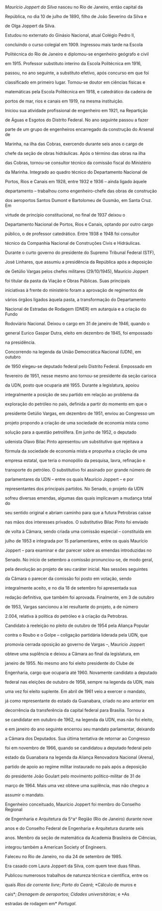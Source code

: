 

*Maurício Joppert da Silva* nasceu no Rio de Janeiro, então capital da

República, no dia 10 de julho de 1890, filho de João Severino da Silva e

de Olga Joppert da Silva.



Estudou no externato do Ginásio Nacional, atual Colégio Pedro II,

concluindo o curso colegial em 1909. Ingressou mais tarde na Escola

Politécnica do Rio de Janeiro e diplomou-se engenheiro geógrafo e civil

em 1915. Professor substituto interino da Escola Politécnica em 1916,

passou, no ano seguinte, a substituto efetivo, após concurso em que foi

classificado em primeiro lugar. Tornou-se doutor em ciências físicas e

matemáticas pela Escola Politécnica em 1918, e catedrático da cadeira de

portos de mar, rios e canais em 1919, na mesma instituição.



Iniciou sua atividade profissional de engenheiro em 1921, na Repartição

de Águas e Esgotos do Distrito Federal. No ano seguinte passou a fazer

parte de um grupo de engenheiros encarregado da construção do Arsenal de

Marinha, na ilha das Cobras, exercendo durante seis anos o cargo de

chefe da seção de obras hidráulicas. Após o término das obras na ilha

das Cobras, tornou-se consultor técnico da comissão fiscal do Ministério

da Marinha. Integrado ao quadro técnico do Departamento Nacional de

Portos, Rios e Canais em 1928, entre 1932 e 1936 – ainda ligado àquele

departamento – trabalhou como engenheiro-chefe das obras de construção

dos aeroportos Santos Dumont e Bartolomeu de Gusmão, em Santa Cruz. Em

virtude de princípio constitucional, no final de 1937 deixou o

Departamento Nacional de Portos, Rios e Canais, optando por outro cargo

público, o de professor catedrático. Entre 1938 e 1948 foi consultor

técnico da Companhia Nacional de Construções Civis e Hidráulicas.



Durante o curto governo do presidente do Supremo Tribunal Federal (STF),

José Linhares, que assumiu a presidência da República após a deposição

de Getúlio Vargas pelos chefes militares (29/10/1945), Maurício Joppert

foi titular da pasta da Viação e Obras Públicas. Suas principais

iniciativas à frente do ministério foram a aprovação de regimentos de

vários órgãos ligados àquela pasta, a transformação do Departamento

Nacional de Estradas de Rodagem (DNER) em autarquia e a criação do Fundo

Rodoviário Nacional. Deixou o cargo em 31 de janeiro de 1946, quando o

general Eurico Gaspar Dutra, eleito em dezembro de 1945, foi empossado

na presidência.



Concorrendo na legenda da União Democrática Nacional (UDN), em outubro

de 1950 elegeu-se deputado federal pelo Distrito Federal. Empossado em

fevereiro de 1951, nesse mesmo ano tornou-se presidente da seção carioca

da UDN, posto que ocuparia até 1955. Durante a legislatura, apoiou

integralmente a posição de seu partido em relação ao problema da

exploração do petróleo no país, definida a partir do momento em que o

presidente Getúlio Vargas, em dezembro de 1951, enviou ao Congresso um

projeto propondo a criação de uma sociedade de economia mista como

solução para a questão petrolífera. Em junho de 1952, o deputado

udenista Olavo Bilac Pinto apresentou um substitutivo que rejeitava a

fórmula da sociedade de economia mista e propunha a criação de uma

empresa estatal, que teria o monopólio da pesquisa, lavra, refinação e

transporte do petróleo. O substitutivo foi assinado por grande número de

parlamentares da UDN – entre os quais Maurício Joppert – e por

representantes dos principais partidos. No Senado, o projeto da UDN

sofreu diversas emendas, algumas das quais implicavam a mudança total do

seu sentido original e abriam caminho para que a futura Petrobras caísse

nas mãos dos interesses privados. O substitutivo Bilac Pinto foi enviado

de volta à Câmara, sendo criada uma comissão especial – constituída em

julho de 1953 e integrada por 15 parlamentares, entre os quais Maurício

Joppert – para examinar e dar parecer sobre as emendas introduzidas no

Senado. No início de setembro a comissão pronunciou-se, de modo geral,

pela devolução ao projeto de seu caráter inicial. Nas sessões seguintes

da Câmara o parecer da comissão foi posto em votação, sendo

integralmente aceito, e no dia 18 de setembro foi apresentada sua

redação definitiva, que também foi aprovada. Finalmente, em 3 de outubro

de 1953, Vargas sancionou a lei resultante do projeto, a de número

2.004, relativa à política do petróleo e à criação da Petrobras.



Candidato à reeleição no pleito de outubro de 1954 pela Aliança Popular

contra o Roubo e o Golpe – coligação partidária liderada pela UDN, que

promovia cerrada oposição ao governo de Vargas –, Maurício Joppert

obteve uma suplência e deixou a Câmara ao final da legislatura, em

janeiro de 1955. No mesmo ano foi eleito presidente do Clube de

Engenharia, cargo que ocuparia até 1960. Novamente candidato a deputado

federal nas eleições de outubro de 1958, sempre na legenda da UDN, mais

uma vez foi eleito suplente. Em abril de 1961 veio a exercer o mandato,

já como representante do estado da Guanabara, criado no ano anterior em

decorrência da transferência da capital federal para Brasília. Tornou a

se candidatar em outubro de 1962, na legenda da UDN, mas não foi eleito,

e em janeiro do ano seguinte encerrou seu mandato parlamentar, deixando

a Câmara dos Deputados. Sua última tentativa de retornar ao Congresso

foi em novembro de 1966, quando se candidatou a deputado federal pelo

estado da Guanabara na legenda da Aliança Renovadora Nacional (Arena),

partido de apoio ao regime militar instaurado no país após a deposição

do presidente João Goulart pelo movimento político-militar de 31 de

março de 1964. Mais uma vez obteve uma suplência, mas não chegou a

assumir o mandato.



Engenheiro conceituado, Maurício Joppert foi membro do Conselho Regional

de Engenharia e Arquitetura da 5^a^ Região (Rio de Janeiro) durante nove

anos e do Conselho Federal de Engenharia e Arquitetura durante seis

anos. Membro da seção de matemática da Academia Brasileira de Ciências,

integrou também a American Society of Engineers.



Faleceu no Rio de Janeiro, no dia 24 de setembro de 1985.



Era casado com Laura Joppert da Silva, com quem teve duas filhas.



Publicou numerosos trabalhos de natureza técnica e científica, entre os

quais *Rios de* *corrente livre*; *Porto do Ceará*; *Cálculo de muros e

cais*; *Drenagem de aeroportos*; *Cidades* *universitárias*; e *As

estradas de rodagem em* *Portugal*.



